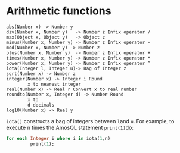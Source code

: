 # Arithmetic functions

```
abs(Number x) -> Number y
div(Number x, Number y)   -> Number z Infix operator /
max(Object x, Object y)   -> Object z
minus(Number x, Number y) -> Number z Infix operator - 
mod(Number x, Number y) -> Number z
plus(Number x, Number y)  -> Number z Infix operator +
times(Number x, Number y) -> Number z Infix operator * 
power(Number x, Number y) -> Number z Infix operator ^
iota(Integer l, Integer u)-> Bag of Integer z
sqrt(Number x) -> Number z
integer(Number x) -> Integer i Round
        x to nearest integer
real(Number x) -> Real r Convert x to real number
roundto(Number x, Integer d) -> Number Round
        x to
        d decimals
log10(Number x) -> Real y
```

`iota()` constructs a bag of integers between `l`and `u`. For example, to execute n times the AmosQL statement `print(1)`do: 

```sql
for each Integer i where i in iota(1,n) 
         print(1);
```
